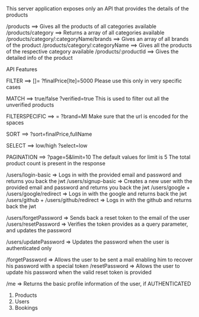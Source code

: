 <!-- API -->

This server application exposes only an API that provides the details of the products

/products ==> Gives all the products of all categories available
/products/category ==> Returns a array of all categories available
/products/category/:categoryName/brands ==> Gives an array of all brands of the product
/products/category/:categoryName ==> Gives all the products of the respective category available
/products/:productId ==> Gives the detailed info of the product

API Features

FILTER ==> <feildName>[<mongoDB operator>]=<value>
?finalPrice[lte]=5000
Please use this only in very specific cases

MATCH ==> true/false
?verified=true
This is used to filter out all the unverified products

FILTERSPECIFIC ==> <feildName>=<value>
?brand=MI
Make sure that the url is encoded for the spaces

SORT ==>
?sort=finalPrice,fullName

SELECT ==> low/high
?select=low

PAGINATION ==>
?page=5&limit=10
The default values for limit is 5
The total product count is present in the response

/users/login-basic => Logs in with the provided email and password and returns you back the jwt
/users/signup-basic => Creates a new user with the provided email and password and returns you back the jwt
/users/google + /users/google/redirect => Logs in with the google and returns back the jwt
/users/github + /users/github/redirect => Logs in with the github and returns back the jwt

/users/forgetPassword => Sends back a reset token to the email of the user
/users/resetPassword => Verifies the token provides as a query parameter, and updates the password

/users/updatePassword => Updates the password when the user is authenticated only

/forgetPassword => Allows the user to be sent a mail enabling him to recover his password with a special token
/resetPassword => Allows the user to update his password when the valid reset token is provided

/me => Returns the basic profile information of the user, if AUTHENTICATED

<!-- DATABASES -->

1. Products
2. Users
3. Bookings
